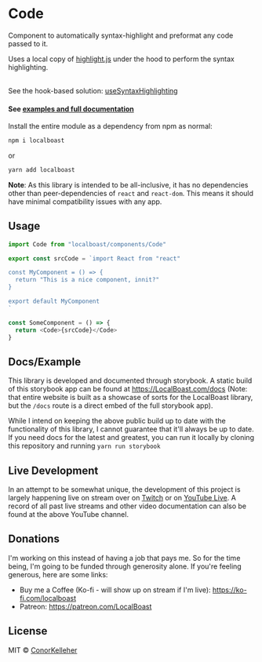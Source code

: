 <!--- Autogenerated Readme. Do not edit. Edit the templates or config files instead. --->
<h1>Code</h1>
Component to automatically syntax-highlight and preformat any code passed to it.
  
  Uses a local copy of [highlight.js](https://github.com/highlightjs/highlight.js) under the hood to perform the syntax highlighting.
<br><br>

See the hook-based solution: [useSyntaxHighlighting](https://github.com/conorkelleher/localboast/tree/main/src/hooks/useSyntaxHighlighting)<br><h4>See [examples and full documentation](https://localboast.com/docs?path=/docs/components-code--docs)</h4>

Install the entire module as a dependency from npm as normal:

```bash
npm i localboast
```

or

```bash
yarn add localboast
```

**Note**: As this library is intended to be all-inclusive, it has no dependencies other than peer-dependencies of `react` and `react-dom`. This means it should have minimal compatibility issues with any app.

## Usage

```javascript
import Code from "localboast/components/Code"

export const srcCode = `import React from "react"

const MyComponent = () => {
  return "This is a nice component, innit?"
}

export default MyComponent
`

const SomeComponent = () => {
  return <Code>{srcCode}</Code>
}
```

## Docs/Example

This library is developed and documented through storybook.
A static build of this storybook app can be found at https://LocalBoast.com/docs
(Note: that entire website is built as a showcase of sorts for the LocalBoast library, but the `/docs` route is a direct embed of the full storybook app).

While I intend on keeping the above public build up to date with the functionality of this library, I cannot guarantee that it'll always be up to date. If you need docs for the latest and greatest, you can run it locally by cloning this repository and running `yarn run storybook`

## Live Development

In an attempt to be somewhat unique, the development of this project is largely happening live on stream over on [Twitch](https://twitch.tv/localboast1) or on [YouTube Live](http://youtube.com/channel/UCt-IaL4qQsOU6_rbS7zky1Q/live). A record of all past live streams and other video documentation can also be found at the above YouTube channel.

## Donations

I'm working on this instead of having a job that pays me. So for the time being, I'm going to be funded through generosity alone. If you're feeling generous, here are some links:

- Buy me a Coffee (Ko-fi - will show up on stream if I'm live): https://ko-fi.com/localboast
- Patreon: https://patreon.com/LocalBoast

## License

MIT © [ConorKelleher](https://github/com/ConorKelleher)

